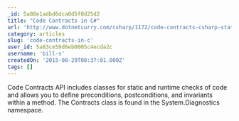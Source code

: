 ```yaml
---
_id: 5a88e1adbd6dca0d5f0d25d2
title: "Code Contracts in C#"
url: 'http://www.dotnetcurry.com/csharp/1172/code-contracts-csharp-static-runtime-checks'
category: articles
slug: 'code-contracts-in-c'
user_id: 5a83ce59d6eb0005c4ecda2c
username: 'bill-s'
createdOn: '2015-08-29T08:37:01.000Z'
tags: []
---
```


Code Contracts API includes classes for static and runtime checks of code and allows you to define preconditions, postconditions, and invariants within a method. The Contracts class is found in the System.Diagnostics namespace.
